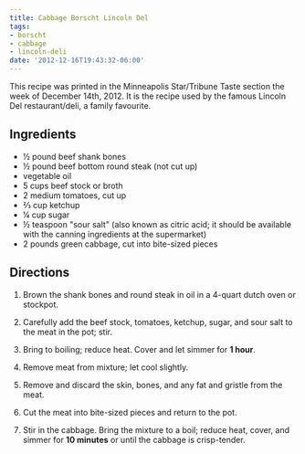 ```yaml
---
title: Cabbage Borscht Lincoln Del
tags:
- borscht
- cabbage
- lincoln-deli
date: '2012-12-16T19:43:32-06:00'
---
```

This recipe was printed in the Minneapolis Star/Tribune Taste section
the week of December 14th, 2012. It is the recipe used by the famous
Lincoln Del restaurant/deli, a family favourite.



## Ingredients

* &frac12; pound beef shank bones
* &frac12; pound beef bottom round steak (not cut up)
* vegetable oil
* 5 cups beef stock or broth
* 2 medium tomatoes, cut up
* &frac23; cup ketchup
* &frac14; cup sugar
* &frac12; teaspoon "sour salt" (also known as citric acid; it should be available with the canning ingredients at the supermarket)
* 2 pounds green cabbage, cut into bite-sized pieces


## Directions

1.  Brown the shank bones and round steak in oil in a 4-quart dutch oven or stockpot.

1.  Carefully add the beef stock, tomatoes, ketchup, sugar, and sour salt to the meat in the pot; stir.

1.  Bring to boiling; reduce heat. Cover and let simmer for **1 hour**.

1.  Remove meat from mixture; let cool slightly.

1.  Remove and discard the skin, bones, and any fat and gristle from the meat.

1.  Cut the meat into bite-sized pieces and return to the pot.

1.  Stir in the cabbage. Bring the mixture to a boil; reduce heat, cover, and simmer for **10 minutes** or until the cabbage is crisp-tender.
